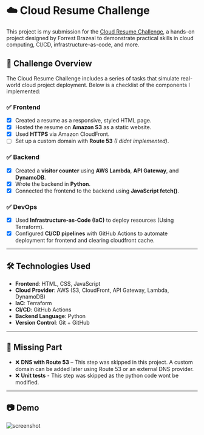 # ☁️ Cloud Resume Challenge

This project is my submission for the [Cloud Resume Challenge](https://cloudresumechallenge.dev/), a hands-on project designed by Forrest Brazeal to demonstrate practical skills in cloud computing, CI/CD, infrastructure-as-code, and more.

## 📄 Challenge Overview

The Cloud Resume Challenge includes a series of tasks that simulate real-world cloud project deployment. Below is a checklist of the components I implemented:

### ✅ Frontend
- [x] Created a resume as a responsive, styled HTML page.
- [x] Hosted the resume on **Amazon S3** as a static website.
- [x] Used **HTTPS** via Amazon CloudFront.
- [ ] Set up a custom domain with **Route 53** *(I didnt implemented)*.

### ✅ Backend
- [x] Created a **visitor counter** using **AWS Lambda**, **API Gateway**, and **DynamoDB**.
- [x] Wrote the backend in **Python**.
- [x] Connected the frontend to the backend using **JavaScript fetch()**.

### ✅ DevOps
- [x] Used **Infrastructure-as-Code (IaC)** to deploy resources (Using Terraform).
- [x] Configured **CI/CD pipelines** with GitHub Actions to automate deployment for frontend and clearing cloudfront cache.

---

## 🛠️ Technologies Used

- **Frontend**: HTML, CSS, JavaScript
- **Cloud Provider**: AWS (S3, CloudFront, API Gateway, Lambda, DynamoDB)
- **IaC**: Terraform
- **CI/CD**: GitHub Actions
- **Backend Language**: Python
- **Version Control**: Git + GitHub

---

## 🚧 Missing Part

- ❌ **DNS with Route 53** – This step was skipped in this project. A custom domain can be added later using Route 53 or an external DNS provider.
- ❌ **Unit tests** - This step was skipped as the python code wont be modified.

---

## 📷 Demo

![screenshot](./resume.png)
